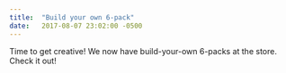 ```yaml
---
title:  "Build your own 6-pack"
date:   2017-08-07 23:02:00 -0500
---
```


Time to get creative! We now have build-your-own 6-packs at the store. Check it out!